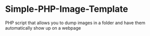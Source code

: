 Simple-PHP-Image-Template
=========================

PHP script that allows you to dump images in a folder and have them automatically show up on a webpage